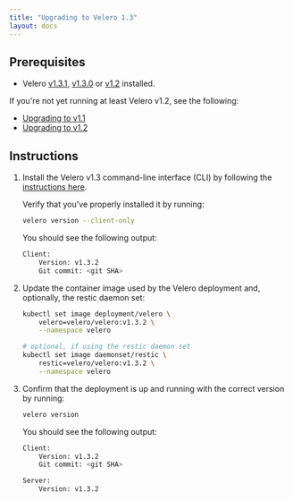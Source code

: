 ```yaml
---
title: "Upgrading to Velero 1.3"
layout: docs
---
```


## Prerequisites

- Velero [v1.3.1][5], [v1.3.0][4] or [v1.2][3] installed.

If you're not yet running at least Velero v1.2, see the following:

- [Upgrading to v1.1][1]
- [Upgrading to v1.2][2]

## Instructions

1. Install the Velero v1.3 command-line interface (CLI) by following the [instructions here][0].

    Verify that you've properly installed it by running:

    ```bash
    velero version --client-only
    ```

    You should see the following output:

    ```bash
    Client:
        Version: v1.3.2
        Git commit: <git SHA>
    ```

1. Update the container image used by the Velero deployment and, optionally, the restic daemon set:

    ```bash
    kubectl set image deployment/velero \
        velero=velero/velero:v1.3.2 \
        --namespace velero

    # optional, if using the restic daemon set
    kubectl set image daemonset/restic \
        restic=velero/velero:v1.3.2 \
        --namespace velero
    ```

1. Confirm that the deployment is up and running with the correct version by running:

    ```bash
    velero version
    ```

    You should see the following output:

    ```bash
    Client:
        Version: v1.3.2
        Git commit: <git SHA>

    Server:
        Version: v1.3.2
    ```

[0]: basic-install.md#install-the-cli
[1]: /docs/v1.1.0/upgrade-to-1.1/
[2]: /docs/v1.2.0/upgrade-to-1.2/
[3]: https://github.com/vmware-tanzu/velero/releases/tag/v1.2.0
[4]: https://github.com/vmware-tanzu/velero/releases/tag/v1.3.0
[5]: https://github.com/vmware-tanzu/velero/releases/tag/v1.3.1
